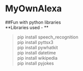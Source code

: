 # MyOwnAlexa
##Fun with python libraries <br />
**Libraries used - ** <br />
>pip install speech_recognition<br />
>pip install pyttsx3<br />
>pip install pywhatkit<br />
>pip install datetime<br />
>pip install wikipedia<br />
>pip install pyjokes<br />
